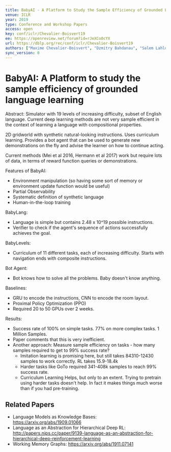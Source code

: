 ```yaml
---
title: BabyAI - A Platform to Study the Sample Efficiency of Grounded Language Learning.
venue: ICLR
year: 2019
type: Conference and Workshop Papers
access: open
key: conf/iclr/Chevalier-Boisvert19
ee: https://openreview.net/forum?id=rJeXCo0cYX
url: https://dblp.org/rec/conf/iclr/Chevalier-Boisvert19
authors: ["Maxime Chevalier-Boisvert", "Dzmitry Bahdanau", "Salem Lahlou", "Lucas Willems", "Chitwan Saharia", "Thien Huu Nguyen", "Yoshua Bengio"]
sync_version: 0
---
```

# BabyAI: A Platform to study the sample efficiency of grounded language learning

Abstract: Simulator with 19 levels of increasing difficulty, subset of English language.
Current deep learning methods are not very sample efficient in the context of learning a language
with compositional properties.

2D gridworld with synthetic natural-looking instructions. Uses curriculum learning. Provides
a bot agent that can be used to generate new demonstrations on the fly and advise the learner on
how to continue acting.

Current methods (Mei et al 2016, Hermann et al 2017) work but require lots of data, in terms of reward
function queries or demonstrations.

Features of BabyAI:
 - Environment manipulation (so having some sort of memory or environment update function would be useful)
 - Partial Observability
 - Systematic definition of synthetic language
 - Human-in-the-loop training


BabyLang:
 - Language is simple but contains 2.48 x 10^19 possible instructions.
 - Verifier to check if the agent's sequence of actions successfully achieves the goal.

BabyLevels:
 - Curriculum of 11 different tasks, each of increasing difficulty. Starts with navigation
   ends with composite instructions.

Bot Agent:
 - Bot knows how to solve all the problems. Baby doesn't know anything.


Baselines:
 - GRU to encode the instructions, CNN to encode the room layout.
 - Proximal Policy Optimization (PPO)
 - Required 20 to 50 GPUs over 2 weeks.

Results:
 - Success rate of 100% on simple tasks. 77% on more complex tasks. 1 Million Samples.
 - Paper comments that this is very inefficient.
 - Another approach: Measure sample efficiency on tasks - how many samples required to get to 99% success rate?
   - Imitation learning is promising here, but still takes 84310-12430 samples to work correctly. RL takes 15.9-18.4k
   - Harder tasks like GoTo required 341-408k samples to reach 99% success rate.
   - Curriculum Learning Helps, but only to an extent. Trying to pretrain using harder tasks doesn't help.
     In fact it makes things much worse than if you had pre-training.

## Related Papers

 - Language Models as Knowledge Bases: https://arxiv.org/abs/1909.01066
 - Language as an Abstraction for Hierarchical Deep RL: http://papers.nips.cc/paper/9139-language-as-an-abstraction-for-hierarchical-deep-reinforcement-learning
 - Working Memory Graphs: https://arxiv.org/abs/1911.07141